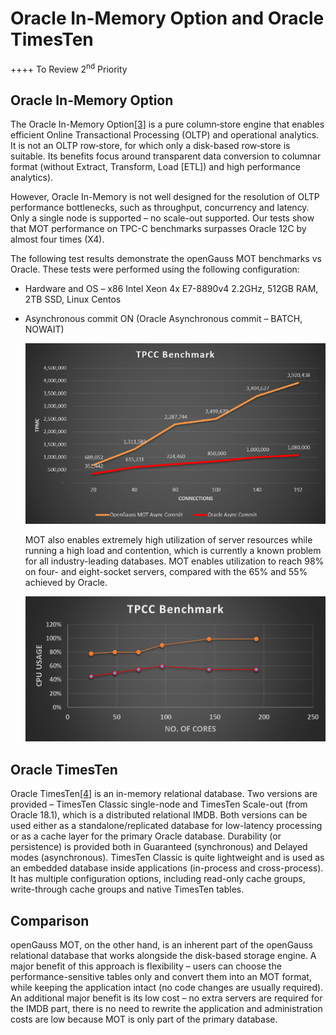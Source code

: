 # Oracle In-Memory Option and Oracle TimesTen<a name="EN-US_TOPIC_0257867322"></a>

++++ To Review 2<sup>nd</sup>  Priority

## Oracle In-Memory Option<a name="en-us_topic_0257713395_section9319459151515"></a>

The Oracle In-Memory Option[\[3\]](en-us_topic_0257713395.md#_ftn3)  is a pure column‑store engine that enables efficient Online Transactional Processing \(OLTP\) and operational analytics. It is not an OLTP row‑store, for which only a disk-based row‑store is suitable. Its benefits focus around transparent data conversion to columnar format \(without Extract, Transform, Load \[ETL\]\) and high performance analytics\).

However, Oracle In-Memory is not well designed for the resolution of OLTP performance bottlenecks, such as throughput, concurrency and latency. Only a single node is supported – no scale-out supported. Our tests show that MOT performance on TPC-C benchmarks surpasses Oracle 12C by almost four times \(X4\).

The following test results demonstrate the openGauss MOT benchmarks vs Oracle. These tests were performed using the following configuration:

-   Hardware and OS – x86 Intel Xeon 4x E7-8890v4 2.2GHz, 512GB RAM, 2TB SSD, Linux Centos
-   Asynchronous commit ON \(Oracle Asynchronous commit – BATCH, NOWAIT\)

    ![](figures/en-us_image_0257806513.png)

    MOT also enables extremely high utilization of server resources while running a high load and contention, which is currently a known problem for all industry-leading databases. MOT enables utilization to reach 98% on four- and eight-socket servers, compared with the 65% and 55% achieved by Oracle.

    ![](figures/en-us_image_0257806512.png)


## Oracle TimesTen<a name="en-us_topic_0257713395_section830201919248"></a>

Oracle TimesTen[\[4\]](en-us_topic_0257713395.md#_ftn4)  is an in-memory relational database. Two versions are provided – TimesTen Classic single-node and TimesTen Scale-out \(from Oracle 18.1\), which is a distributed relational IMDB. Both versions can be used either as a standalone/replicated database for low-latency processing or as a cache layer for the primary Oracle database. Durability \(or persistence\) is provided both in Guaranteed \(synchronous\) and Delayed modes \(asynchronous\). TimesTen Classic is quite lightweight and is used as an embedded database inside applications \(in-process and cross-process\). It has multiple configuration options, including read-only cache groups, write-through cache groups and native TimesTen tables.

## Comparison<a name="en-us_topic_0257713395_section312284882418"></a>

openGauss MOT, on the other hand, is an inherent part of the openGauss relational database that works alongside the disk-based storage engine. A major benefit of this approach is flexibility – users can choose the performance-sensitive tables only and convert them into an MOT format, while keeping the application intact \(no code changes are usually required\). An additional major benefit is its low cost – no extra servers are required for the IMDB part, there is no need to rewrite the application and administration costs are low because MOT is only part of the primary database.

